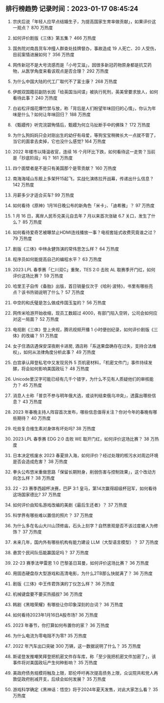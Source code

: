 
## 排行榜趋势 记录时间：2023-01-17 08:45:24
  
  1. 宗庆后说「年轻人应早点结婚生子，为提高国家生育率做贡献」，如果评价这一观点？ 870 万热度
    
  2. 如何评价剧版《三体》第五集？ 466 万热度
    
  3. 国务院对南昌货车冲撞人群查处挂牌督办，事故造成 19 人死亡、20 人受伤，目前案情进展如何？ 356 万热度
    
  4. 网传新冠不是大号流感而是「小号艾滋」，因很多新冠药物原身都是抗艾药物，从医学角度来看该观点是否合理？ 292 万热度
    
  5. 为什么中国大陆的代工厂取代不了富士康？ 268 万热度
    
  6. 伊朗双国籍前副防长因「给英国当间谍」被执行死刑，英美曾要求放人，如何看待此事？ 240 万热度
    
  7. 白岩松评烟花爆竹禁与放，称「背后是人们盼望年味回归的心情」，你认为年味是什么？如何让年味回归？ 188 万热度
    
  8. 《甄嬛传》听完浣碧殉情后，甄嬛为何立马扯断手中的佛珠？ 172 万热度
    
  9. 为什么狗妈妈只会对刚出生的幼仔有母爱，等狗宝宝稍微长大一点就不管了，当它的面拿去卖掉，它也没什么感觉? 164 万热度
    
  10. 2022 年楼市以降温收官，连续 16 个月环比下跌，如何看待这一走势？当前是「抄底阶段」吗？ 161 万热度
    
  11. 四个面壁者是不是只有美国那个是零贡献？ 160 万热度
    
  12. 南海海域山东舰上多架歼15起飞，实战化演练拉开战幕，传递出什么信息？ 142 万热度
    
  13. 月薪多少才适合买车? 99 万热度
    
  14. 如何看待《原神》1月16日晚公布的新角色「米卡」、「迪希雅」？ 97 万热度
    
  15. 1 月 16 日，离岸人民币兑美元自去年 7 月以来首次涨破 6.7 关口，发生了什么？ 85 万热度
    
  16. 如何看待爱奇艺被曝禁止HDMI连线播放一事？电视套娃式收费究竟谁之过？ 79 万热度
    
  17. 剧版《三体》中林永健饰演的常伟思怎么样？ 64 万热度
    
  18. 程序员如何能提高自己的编程水平？ 63 万热度
    
  19. 2023 LPL 春季赛「仁川双C」重聚，TES 2:0 击败 AL 取赛季开门红，如何评价这场比赛？ 59 万热度
    
  20. 哈里王子自传《备胎》出版，首日销量仅次于《哈利·波特》，书里有哪些亮点？该书热销说明了什么？ 57 万热度
    
  21. 中空的和氏璧是怎么做成传国玉玺的？ 56 万热度
    
  22. 网传米哈游开始收缩，现员工数超过 4000，有部门陷入空转，公司会如何应对这一局面？ 52 万热度
    
  23. 电视剧《三体》登上央视，腾讯视频开播 1 小时便创纪录，如何评价剧版《三体》的改编？ 51 万热度
    
  24. 女子住酒店遇保安深夜刷卡进房, 酒店称「系送果盘确存在过失，支持合法维权」，如何从法律角度分析此事？ 49 万热度
    
  25. 白宫承认拜登私宅中又发现另外 5 页机密材料，「机密文件门」事件持续发酵，将会如何影响美国政坛？ 48 万热度
    
  26. Unicode里汉字可能已经有几千个错字，为什么不见有人质疑他们的审核能力？ 45 万热度
    
  27. 消息人士称「普京不参与明年俄大选，或谈判结束俄乌冲突」，透露出哪些信息？ 43 万热度
    
  28. 2023 年春晚主持人阵容首次发布，哪些信息值得关注？你对今年的春晚有哪些期待？ 40 万热度
    
  29. 吃些复合维生素对身体有坏处吗? 38 万热度
    
  30. 2023 LPL 春季赛 EDG 2:0 击败 WE 取开门红，如何评价这场比赛？ 38 万热度
    
  31. 日本决定核废水 2023 春夏排入海，如何评价？经过处理的核污水对周边环境是否会造成危害？ 38 万热度
    
  32. 拳头公布悠米重做思路「保留长期附身，削弱伤害与控制效果」，这个改动方向怎么样？ 38 万热度
    
  33. 22 - 23 赛季西超杯决赛，巴萨 3:1 皇马，第14次赢得超级杯冠军，如何看待这场国家德比? 37 万热度
    
  34. 如何评价由知名游戏改编的美剧《最后生还者》？ 37 万热度
    
  35. 科学界有哪些难以置信的照片？ 37 万热度
    
  36. 为什么多在名山大川山顶修庙，石头上刻字？自然景观是否不该过度被人为修饰？ 37 万热度
    
  37. 未来几年，国内外有哪些机构有能力建设 LLM（大型语言模型）？ 37 万热度
    
  38. 悬赏个民间队伍能赢国足吗？ 37 万热度
    
  39. 22-23 赛季法甲雷恩 1:0 巴黎圣日耳曼，如何评价这场比赛？ 36 万热度
    
  40. 用固态硬盘存大型游戏和高清电影，为什么2TB那么快就满了？ 36 万热度
    
  41. 剧版《三体》中王传君饰演的丁仪怎么样？ 36 万热度
    
  42. 机械键盘要不要买热插拔? 36 万热度
    
  43. 韩剧《黑暗荣耀》有哪些让你印象深刻的台词？ 36 万热度
    
  44. 如何看待2023年1月16日A股市场? 36 万热度
    
  45. 2023 年春节，你打算如何布置你的家？ 36 万热度
    
  46. 为什么电流为零电阻不为零? 35 万热度
    
  47. 2022 年汽车出口突破 300 万辆，这一数据说明了什么？ 35 万热度
    
  48. 斯诺登发推嘲笑拜登把机密文件存车库，称「至少我把机密文件加密了」，该事件将对美国政坛产生何种影响？ 35 万热度
    
  49. 美政府债务规模将触及上限，耶伦呼吁再次提高债务上限，众议院共和党人再敦促政府削减开支，后续会如何发展？ 35 万热度
    
  50. 游戏科学确定《黑神话：悟空》将于2024年夏天发售，对此大家怎么看？ 35 万热度
    
